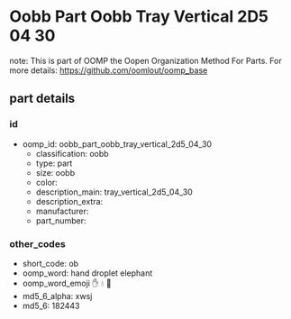 # Oobb Part Oobb Tray Vertical 2D5 04 30  

note: This is part of OOMP the Oopen Organization Method For Parts. For more details: https://github.com/oomlout/oomp_base

##  part details





### id
* oomp_id: oobb_part_oobb_tray_vertical_2d5_04_30
  * classification: oobb
  * type: part
  * size: oobb
  * color: 
  * description_main: tray_vertical_2d5_04_30
  * description_extra: 
  * manufacturer: 
  * part_number: 

### other_codes
* short_code: ob
* oomp_word: hand droplet elephant
* oomp_word_emoji :hand: :droplet: :elephant:
* md5_6_alpha: xwsj
* md5_6: 182443